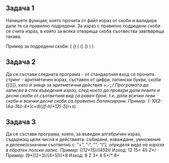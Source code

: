 ## Задача 1 

Напишете функция, която прочита от файл израз от скоби и валидира дали те са правилно подредени. За израз с правилно подредени скоби се счита израз, в който за всяка отваряща скоба съотвества завтваряща такава.

Пример за подредени скоби: 
( () ( () () ) )
## Задача 2

Да се състави следната програма - от стандартния вход се прочита стринг -
аритметичен израз, съставен от цифри, латински букви, скоби {[()]}, като и знаци
за аритметични действия +;-;*;/.Програмата да записва в стек въведения израз,
след което да провери дали левите и десни скоби от съответния вид са равен брой,
т.е. дали всички леви скоби и всички десни скоби са правилно балансирани.
Пример: {-10*[2-(4*a-3*b)-4*(c+d)]*(f-h)+12}-5*(r+s)

## Задача 3

Да се състави програма, която, за въведен алгебричен израз, съдържащ цели
числа и действията: събиране, изваждане, умножение и делене(означeни съответно
с: “+”, ”-“, “*”, “\”), определя вида на израза в обратен полски запис.
Пример: ((12+15)/(45*2)) Изход: 12 15+ 45 2*/
Пример: (9*((2+3)/(4+5)))+8 Изход: 9 2 3+ 4 5+/* 8+